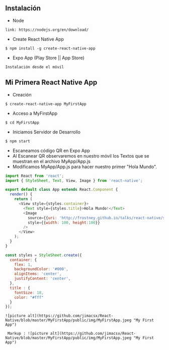 ## Instalación
  * Node
  ```
  link: https://nodejs.org/en/download/
  ```
  * Create React Native App
  ```
  $ npm install -g create-react-native-app
  ```
  * Expo App (Play Store || App Store)
  ```
  Instalación desde el móvil
  ```

## Mi Primera React Native App
  * Creación
  ```
  $ create-react-native-app MyFirstApp
  ```
  * Acceso a MyFirstApp
  ```
  $ cd MyFirstApp
  ```
  * Iniciamos Servidor de Desarrollo
  ```
  $ npm start
  ```
  * Escaneamos código QR en Expo App
  * Al Escanear QR observaremos en nuestro móvil los Textos que se muestran en el archivo MyApp/App.js
  * Modificamos MyApp/App.js para hacer nuestro primer "Hola Mundo".
  ```App.js
  import React from 'react';
  import { StyleSheet, Text, View, Image } from 'react-native';

  export default class App extends React.Component {
    render() {
      return (
        <View style={styles.container}>
          <Text style={styles.title}>Hola Mundo!</Text>
          <Image
            source={{uri: 'http://frostney.github.io/talks/react-native/slides/images/react-logo.png'}}
            style={{width: 100, height:100}}
          />
        </View>
      );
    }
  }

  const styles = StyleSheet.create({
    container: {
      flex: 1,
      backgroundColor: '#000',
      alignItems: 'center',
      justifyContent: 'center',
    },
    title : {
      fontSize: 18,
      color: "#fff"
    }
  });
  ```
  ```
  ![picture alt](https://github.com/jimacsx/React-Native/blob/master/MyFirstApp/public/img/MyFirstApp.jpeg "My First App")

   Markup : ![picture alt](https://github.com/jimacsx/React-Native/blob/master/MyFirstApp/public/img/MyFirstApp.jpeg "My First App")
  ```
